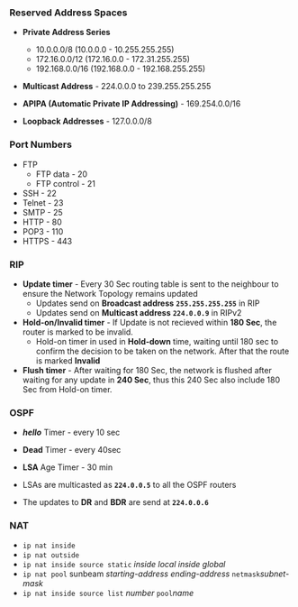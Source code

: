 ### Reserved Address Spaces

- **Private Address Series** 
  - 10.0.0.0/8 (10.0.0.0 - 10.255.255.255)
  - 172.16.0.0/12 (172.16.0.0 - 172.31.255.255)
  - 192.168.0.0/16 (192.168.0.0 - 192.168.255.255)

- **Multicast Address** - 224.0.0.0 to 239.255.255.255

- **APIPA (Automatic Private IP Addressing)** - 169.254.0.0/16

- **Loopback Addresses** - 127.0.0.0/8

### Port Numbers

- FTP 
  - FTP data - 20
  - FTP control - 21
- SSH - 22
- Telnet - 23
- SMTP - 25
- HTTP - 80
- POP3 - 110
- HTTPS - 443

### RIP 

- **Update timer** - Every 30 Sec routing table is sent to the neighbour to ensure the Network Topology remains updated
  - Updates send on **Broadcast address** **`255.255.255.255`** in RIP
  - Updates send on **Multicast address** **`224.0.0.9`** in RIPv2
- **Hold-on/Invalid timer** - If Update is not recieved within **180 Sec**, the router is marked to be invalid.
  - Hold-on timer in used in **Hold-down** time, waiting until 180 sec to confirm the decision to be taken on the network. After that the route is marked **Invalid**
- **Flush timer** - After waiting for 180 Sec, the network is flushed after waiting for any update in **240 Sec**, thus this 240 Sec also include 180 Sec from Hold-on timer.

### OSPF

- ***hello*** Timer - every 10 sec
- **Dead** Timer - every 40sec 
- **LSA** Age Timer - 30 min

- LSAs are multicasted as **`224.0.0.5`** to all the OSPF routers
- The updates to **DR** and **BDR** are send at **`224.0.0.6`**

### NAT 

- `ip nat inside`
- `ip nat outside`
- `ip nat inside source static` *inside local* *inside global*
- `ip nat pool` sunbeam *starting-address* *ending-address* `netmask`*subnet-mask*
- `ip nat inside source list` *number* `pool`*name*  

